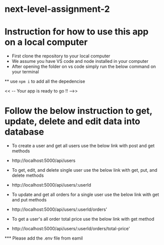 # next-level-assignment-2

# Instruction for how to use this app on a local computer

- First clone the repository to your local computer
- We assume you have VS code and node installed in your computer
- After opening the folder on vs code simply run the below command on your terminal

\*\* use `npm i` to add all the depedencise

<< -- Your app is ready to go !! -->>

# Follow the below instruction to get, update, delete and edit data into database

- To create a user and get all users use the below link with post and get methods

* http://localhost:5000/api/users

- To get, edit, and delete single user use the below link with get, put, and delete methods

* http://localhost:5000/api/users/:userId

- To update and get all orders for a single user use the below link with get and put methods

* http://localhost:5000/api/users/:userId/orders'

- To get a user's all order total price use the below link with get method

* http://localhost:5000/api/users/:userId/orders/total-price'

\*\*\* Please add the .env file from eamil
